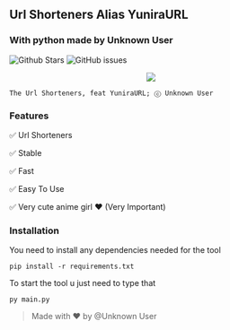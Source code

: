 ## Url Shorteners Alias YuniraURL
### With python made by Unknown User
![Github Stars](https://img.shields.io/github/stars/Unknown-user-dev/YuniraURL?style=flat-square)
![GitHub issues](https://img.shields.io/github/issues-raw/Unknown-user-dev/YuniraURL?style=flat-square)


<p align="center">
  <img src="https://cdn.donmai.us/original/0e/a4/0ea4a25416f850823d62d61ce51fc659.png">
</p>

```
The Url Shorteners, feat YuniraURL; ⓒ Unknown User
```

### Features

✅ Url Shorteners

✅ Stable

✅ Fast

✅ Easy To Use

✅ Very cute anime girl ❤ (Very Important)

### Installation

You need to install any dependencies needed for the tool
```
pip install -r requirements.txt
```

To start the tool u just need to type that
```
py main.py
```

> Made with ❤ by @Unknown User
